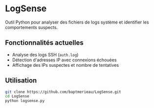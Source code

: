 # LogSense 

Outil Python pour analyser des fichiers de logs système et identifier les comportements suspects.

##  Fonctionnalités actuelles

- Analyse des logs SSH (`auth.log`)
- Détection d'adresses IP avec connexions échouées
- Affichage des IPs suspectes et nombre de tentatives

## Utilisation

```bash
git clone https://github.com/baptmerieau/LogSense.git
cd LogSense
python logsense.py

